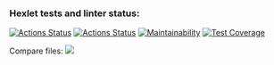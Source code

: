 ### Hexlet tests and linter status:
[![Actions Status](https://github.com/ShchenevS/python-project-50/actions/workflows/hexlet-check.yml/badge.svg)](https://github.com/ShchenevS/python-project-50/actions)
[![Actions Status](https://github.com/ShchenevS/python-project-50/actions/workflows/pyci.yml/badge.svg)](https://github.com/ShchenevS/python-project-50/actions)
[![Maintainability](https://api.codeclimate.com/v1/badges/4327d4516d858cbae8e8/maintainability)](https://codeclimate.com/github/ShchenevS/python-project-50/maintainability)
[![Test Coverage](https://api.codeclimate.com/v1/badges/4327d4516d858cbae8e8/test_coverage)](https://codeclimate.com/github/ShchenevS/python-project-50/test_coverage)

Compare files:
<a href="https://asciinema.org/a/P9S6EfwnmES9QFb2KqXu9tKBW" target="_blank"><img src="https://asciinema.org/a/P9S6EfwnmES9QFb2KqXu9tKBW.svg" /></a>

